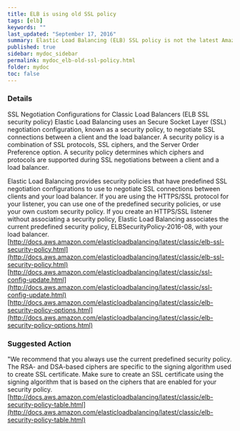 ```yaml
---
title: ELB is using old SSL policy
tags: [elb]
keywords: ""
last_updated: "September 17, 2016"
summary: Elastic Load Balancing (ELB) SSL policy is not the latest Amazon predefined SSL policy or is a custom ELB SSL policy.
published: true
sidebar: mydoc_sidebar
permalink: mydoc_elb-old-ssl-policy.html
folder: mydoc
toc: false
---
```


### Details  
SSL Negotiation Configurations for Classic Load Balancers (ELB SSL security policy)
Elastic Load Balancing uses an Secure Socket Layer (SSL) negotiation configuration, known as a security policy, to negotiate SSL connections between a client and the load balancer. A security policy is a combination of SSL protocols, SSL ciphers, and the Server Order Preference option. A security policy determines which ciphers and protocols are supported during SSL negotiations between a client and a load balancer.  

Elastic Load Balancing provides security policies that have predefined SSL negotiation configurations to use to negotiate SSL connections between clients and your load balancer. If you are using the HTTPS/SSL protocol for your listener, you can use one of the predefined security policies, or use your own custom security policy. If you create an HTTPS/SSL listener without associating a security policy, Elastic Load Balancing associates the current predefined security policy, ELBSecurityPolicy-2016-08, with your load balancer.  
[http://docs.aws.amazon.com/elasticloadbalancing/latest/classic/elb-ssl-security-policy.html](http://docs.aws.amazon.com/elasticloadbalancing/latest/classic/elb-ssl-security-policy.html)
[http://docs.aws.amazon.com/elasticloadbalancing/latest/classic/ssl-config-update.html](http://docs.aws.amazon.com/elasticloadbalancing/latest/classic/ssl-config-update.html)
[http://docs.aws.amazon.com/elasticloadbalancing/latest/classic/elb-security-policy-options.html](http://docs.aws.amazon.com/elasticloadbalancing/latest/classic/elb-security-policy-options.html)

### Suggested Action
"We recommend that you always use the current predefined security policy. The RSA- and DSA-based ciphers are specific to the signing algorithm used to create SSL certificate. Make sure to create an SSL certificate using the signing algorithm that is based on the ciphers that are enabled for your security policy.  
[http://docs.aws.amazon.com/elasticloadbalancing/latest/classic/elb-security-policy-table.html](http://docs.aws.amazon.com/elasticloadbalancing/latest/classic/elb-security-policy-table.html)

